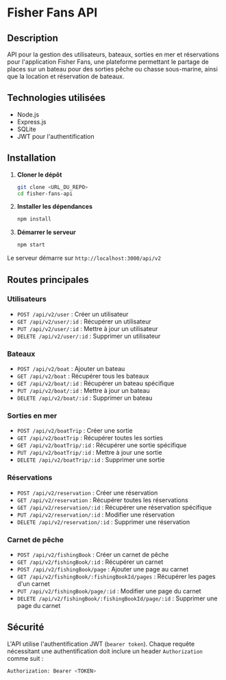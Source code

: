 # Fisher Fans API

## Description
API pour la gestion des utilisateurs, bateaux, sorties en mer et réservations pour l'application Fisher Fans, une plateforme permettant le partage de places sur un bateau pour des sorties pêche ou chasse sous-marine, ainsi que la location et réservation de bateaux.

## Technologies utilisées
- Node.js
- Express.js
- SQLite
- JWT pour l'authentification

## Installation

1. **Cloner le dépôt**
   ```sh
   git clone <URL_DU_REPO>
   cd fisher-fans-api
   ```

2. **Installer les dépendances**
   ```sh
   npm install
   ```

3. **Démarrer le serveur**
   ```sh
   npm start
   ```

Le serveur démarre sur `http://localhost:3000/api/v2`

## Routes principales

### Utilisateurs
- `POST /api/v2/user` : Créer un utilisateur
- `GET /api/v2/user/:id` : Récupérer un utilisateur
- `PUT /api/v2/user/:id` : Mettre à jour un utilisateur
- `DELETE /api/v2/user/:id` : Supprimer un utilisateur

### Bateaux
- `POST /api/v2/boat` : Ajouter un bateau
- `GET /api/v2/boat` : Récupérer tous les bateaux
- `GET /api/v2/boat/:id` : Récupérer un bateau spécifique
- `PUT /api/v2/boat/:id` : Mettre à jour un bateau
- `DELETE /api/v2/boat/:id` : Supprimer un bateau

### Sorties en mer
- `POST /api/v2/boatTrip` : Créer une sortie
- `GET /api/v2/boatTrip` : Récupérer toutes les sorties
- `GET /api/v2/boatTrip/:id` : Récupérer une sortie spécifique
- `PUT /api/v2/boatTrip/:id` : Mettre à jour une sortie
- `DELETE /api/v2/boatTrip/:id` : Supprimer une sortie

### Réservations
- `POST /api/v2/reservation` : Créer une réservation
- `GET /api/v2/reservation` : Récupérer toutes les réservations
- `GET /api/v2/reservation/:id` : Récupérer une réservation spécifique
- `PUT /api/v2/reservation/:id` : Modifier une réservation
- `DELETE /api/v2/reservation/:id` : Supprimer une réservation

### Carnet de pêche
- `POST /api/v2/fishingBook` : Créer un carnet de pêche
- `GET /api/v2/fishingBook/:id` : Récupérer un carnet
- `POST /api/v2/fishingBook/page` : Ajouter une page au carnet
- `GET /api/v2/fishingBook/:fishingBookId/pages` : Récupérer les pages d'un carnet
- `PUT /api/v2/fishingBook/page/:id` : Modifier une page du carnet
- `DELETE /api/v2/fishingBook/:fishingBookId/page/:id` : Supprimer une page du carnet

## Sécurité
L'API utilise l'authentification JWT (`bearer token`). Chaque requête nécessitant une authentification doit inclure un header `Authorization` comme suit :
```sh
Authorization: Bearer <TOKEN>
```


